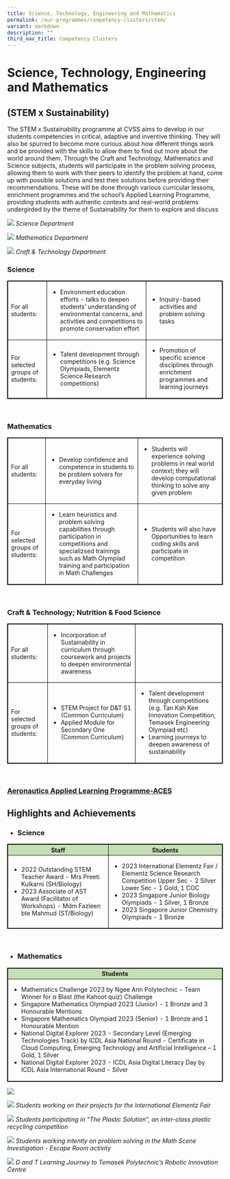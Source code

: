 ```yaml
---
title: Science, Technology, Engineering and Mathematics
permalink: /our-programmes/competency-clusters/stem/
variant: markdown
description: ""
third_nav_title: Competency Clusters
---
```

# Science, Technology, Engineering and Mathematics 
## (STEM x Sustainability)


The STEM x Sustainability programme at CVSS aims to develop in our students competencies in critical, adaptive and inventive thinking. They will also be spurred to become more curious about how different things work and be provided with the skills to allow them to find out more about the world around them. Through the Craft and Technology, Mathematics and Science subjects, students will participate in the problem solving process, allowing them to work with their peers to identify the problem at hand, come up with possible solutions and test their solutions before providing their recommendations. These will be done through various curricular lessons, enrichment programmes and the school’s Applied Learning Programme, providing students with authentic contexts and real-world problems undergirded by the theme of Sustainability for them to explore and discuss

![](/images/2023%20Competency%20Clusters/STEM/11.png)
*Science Department*

![](/images/2023%20Competency%20Clusters/STEM/9.png) *Mathematics Department*

![](/images/2023%20Competency%20Clusters/STEM/10.png) *Craft &amp; Technology Department*



 ### Science

 <style type="text/css">
table, th, td, tr {
	border: 1px solid black;
	font-size:14px;
	}
	
.tg-s7g5{background-color:#C5E0B3; vertical-align:top
	}

	p.small{
#   line-height: 1.0; font-style:italic; font-size: 16px;
}

	
</style>
<table style="width:100%">

<tbody>
  <tr>
      <td>For all students:</td>
		
<td>
<ul><li>Environment education efforts - talks to deepen students’ understanding of environmental concerns, and activities and competitions to promote conservation effort
</li>
</ul></td>
		
<td><ul><li>Inquiry-based activities and problem solving tasks</li>
    
</ul></td>
</tr>
	<tr>
<td>For selected groups of students:</td>
<td><ul><li>Talent development through competitions (e.g. Science Olympiads, Elementz Science Research competitions)</li></ul></td>
<td><ul><li>Promotion of specific science disciplines through enrichment programmes and learning journeys</li></ul></td>
	</tr>
</tbody>
</table>

<br>

  ### Mathematics

<table style="width:100%">

<tbody>
  <tr>
      <td>For all students:</td>
		
<td>
<ul><li>Develop confidence and competence in students to be problem solvers for everyday living</li>
</ul></td>
		
<td><ul><li>Students will experience solving problems in real world context; they will develop computational thinking to solve any given problem</li>
    
</ul></td>
</tr>
	<tr>
<td>For selected groups of students:</td>
<td><ul><li>Learn heuristics and problem solving capabilities through participation in competitions and specializsed trainings such as  Math Olympiad training and participation in Math Challenges</li></ul></td>
		
<td><ul><li>Students will also have Opportunities to learn coding skills and participate in competition</li></ul></td>
	</tr>
</tbody>
</table>

<br>

 ### Craft &amp; Technology; Nutrition &amp; Food Science

<table style="width:100%">

<tbody>
  <tr>
      <td>For all students:</td>
		
<td>
<ul><li>Incorporation of Sustainability in curriculum through coursework and projects to deepen environmental awareness</li>
</ul></td>
		
<td></td>
</tr>
<tr>
<td>For selected groups of students:</td>
<td><ul><li>STEM Project for D&amp;T S1 (Common Curriculum)</li>
<li>Applied Module for Secondary One (Common Curriculum)
</li></ul></td>
		
<td><ul><li>Talent development through competitions (e.g. Tan Kah Kee Innovation Competition, Temasek Engineering Olympiad etc)</li>
<li>Learning journeys to deepen awareness of sustainability 
</li></ul></td>
	</tr>
</tbody>
</table>

<br>

 ### [Aeronautics Applied Learning Programme-ACES](/our-programmes/distinctive-programmes/aeronautics-applied-learning-programme-alp/)


## Highlights and Achievements

* ### Science

<table style="width:100%">
<thead>  
<tr>  
<th class="tg-s7g5">Staff</th>  
<th class="tg-s7g5">Students</th>  
</tr>  
</thead>
<tbody>
<tr>
<td>
<ul><li>2022 Outstanding STEM Teacher Award - Mrs Preeti Kulkarni (SH/Biology)</li>

<li>2023 Associate of AST Award (Facilitator of Workshops) - Mdm Fazleen bte Mahmud (ST/Biology)
</li>
</ul></td>
		
<td><ul><li>2023 International Elementz Fair / Elementz Science Research Competition
     Upper Sec - 2 Silver
     Lower Sec - 1 Gold, 1 COC</li>

<li>2023 Singapore Junior Biology Olympiads - 1 Silver, 1 Bronze</li>

<li>2023 Singapore Junior Chemistry Olympiads - 1 Bronze</li></ul></td></tr>
	
</tbody>
</table>

<br>

* ### Mathematics

<table style="width:100%">
<thead>  
<tr>  
<th class="tg-s7g5">Students</th>  
</tr>  
</thead>
<tbody>
<tr>	
<td><ul><li>Mathematics Challenge 2023 by Ngee Ann Polytechnic - Team Winner for α Blast (the Kahoot quiz) Challenge</li>
	
<li>Singapore Mathematics Olympiad 2023 (Junior) - 1 Bronze and 3 Honourable Mentions</li>
	
<li>Singapore Mathematics Olympiad 2023 (Senior) - 1 Bronze and 1 Honourable Mention</li>
	
<li>National Digital Explorer 2023 - Secondary Level (Emerging Technologies Track) by ICDL Asia National Round  - Certificate in Cloud Computing, Emerging Technology and Artificial Intelligence – 1 Gold, 1 Silver</li>
	
<li>National Digital Explorer 2023 - ICDL Asia Digital Literacy Day by ICDL Asia International Round - Silver
</li></ul></td></tr>
	
</tbody>
</table>

![](/images/2023%20Competency%20Clusters/STEM/Science_2b.png)

![](/images/2023%20Competency%20Clusters/STEM/Science_2a.jpg)
*Students working on their projects for the International Elementz Fair*

![](/images/2023%20Competency%20Clusters/STEM/Science_4.jpg)
*Students participating in “The Plastic Solution”, an inter-class plastic recycling competition*

![](/images/2023%20Competency%20Clusters/STEM/Math.jpg)
*Students working intently on problem solving in the Math Scene Investigation - Escape Room activity*

![](/images/2023%20Competency%20Clusters/STEM/DT_Learning_Journey_to_Temasek_Polytechnics_Robotic_Innovation_Centre.jpg)
*D and T Learning Journey to Temasek Polytechnic’s Robotic Innovation Centre*